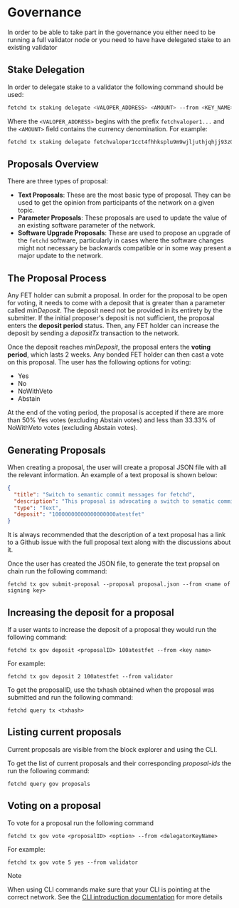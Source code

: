 # Governance

In order to be able to take part in the governance you either need to be running a full validator node or you need to have have delegated stake to an existing validator

## Stake Delegation

In order to delegate stake to a validator the following command should be used:

```bash
fetchd tx staking delegate <VALOPER_ADDRESS> <AMOUNT> --from <KEY_NAME>
```

Where the `<VALOPER_ADDRESS>` begins with the prefix `fetchvaloper1...` and the `<AMOUNT>` field contains the currency denomination. For example:

```bash
fetchd tx staking delegate fetchvaloper1cct4fhhksplu9m9wjljuthjqhjj93z0s97p3g7 1000atestfet --from agent
```

## Proposals Overview

There are three types of proposal:

- **Text Proposals**: These are the most basic type of proposal. They can be used to get the opinion from participants of the network on a given topic.
- **Parameter Proposals**: These proposals are used to update the value of an existing software parameter of the network.
- **Software Upgrade Proposals**: These are used to propose an upgrade of the `fetchd` software, particularly in cases where the software changes might not necessary be backwards compatible or in some way present a major update to the network.

## The Proposal Process

Any FET holder can submit a proposal. In order for the proposal to be open for voting, it needs to come with a deposit that is greater than a parameter called *minDeposit*. The deposit need not be provided in its entirety by the submitter. If the initial proposer's deposit is not sufficient, the proposal enters the **deposit period** status. Then, any FET holder can increase the deposit by sending a *depositTx* transaction to the network.

Once the deposit reaches *minDeposit*, the proposal enters the **voting period**, which lasts 2 weeks. Any bonded FET holder can then cast a vote on this proposal. The user has the following options for voting:

* Yes
* No
* NoWithVeto
* Abstain

At the end of the voting period, the proposal is accepted if there are more than 50% Yes votes (excluding Abstain votes) and less than 33.33% of NoWithVeto votes (excluding Abstain votes).


## Generating Proposals

When creating a proposal, the user will create a proposal JSON file with all the relevant information. An example of a text proposal is shown below:

```json
{
  "title": "Switch to semantic commit messages for fetchd",
  "description": "This proposal is advocating a switch to sematic commit messages\nYou can find the full discussion here: https://github.com/fetchai/fetchd/issues/231",
  "type": "Text",
  "deposit": "10000000000000000000atestfet"
}
```

It is always recommended that the description of a text proposal has a link to a Github issue with the full proposal text along with the discussions about it.

Once the user has created the JSON file, to generate the text propsal on chain run the following command:

`fetchd tx gov submit-proposal --proposal proposal.json --from <name of signing key>`

## Increasing the deposit for a proposal

If a user wants to increase the deposit of a proposal they would run the following command:

`fetchd tx gov deposit <proposalID> 100atestfet --from <key name>`

For example:

`fetchd tx gov deposit 2 100atestfet --from validator`

To get the proposalID, use the txhash obtained when the proposal was submitted and run the following command:

`fetchd query tx <txhash>`

## Listing current proposals

Current proposals are visible from the block explorer and using the CLI.

To get the list of current proposals and their corresponding *proposal-ids* the run the following command:

`fetchd query gov proposals`

## Voting on a proposal

To vote for a proposal run the following command

`fetchd tx gov vote <proposalID> <option> --from <delegatorKeyName>`

For example:

`fetchd tx gov vote 5 yes --from validator`

<div class="admonition note">
  <p class="admonition-title">Note</p>
  <p>When using CLI commands make sure that your CLI is pointing at the correct network. See the <a href="../cli-introduction/">CLI introduction documentation</a> for more details</p>
</div>
